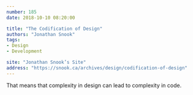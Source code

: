 ```yaml
---
number: 185
date: 2018-10-10 08:20:00

title: "The Codification of Design"
authors: "Jonathan Snook"
tags:
- Design
- Development

site: "Jonathan Snook’s Site"
address: "https://snook.ca/archives/design/codification-of-design"
---
```


That means that complexity in design can lead to complexity in code.

